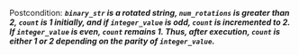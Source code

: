Postcondition: ***`binary_str` is a rotated string, `num_rotations` is greater than 2, `count` is 1 initially, and if `integer_value` is odd, `count` is incremented to 2. If `integer_value` is even, `count` remains 1. Thus, after execution, `count` is either 1 or 2 depending on the parity of `integer_value`.***